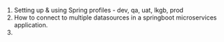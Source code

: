 1) Setting up & using Spring profiles - dev, qa, uat, lkgb, prod
2) How to connect to multiple datasources in a springboot microservices application.
3)  
